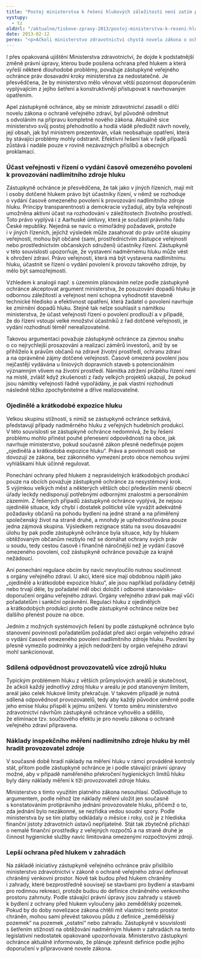 ```yaml
---
title: "Postoj ministerstva k řešení hlukových záležitostí není zatím přesvědčivý"
vystupy:
  - tz
oldUrl: "/aktualne/tiskove-zpravy-2013/postoj-ministerstva-k-reseni-hlukovych-zalezitosti-neni-zatim-presvedcivy"
date: 2013-02-12
perex: "<p>Ačkoli ministerstvo zdravotnictví chystá novelu zákona o ochraně veřejného zdraví týkající se ochrany před hlukem, má zástupkyně veřejného ochránce práv pochybnosti, zda novela přinese skutečně efektivní opatření k odstranění dlouhodobých problémů.</p>"
---
```


<!-- imported from the old website -->

<p>I přes opakovaná ujištění Ministerstva zdravotnictví, že dojde k podstatnější změně právní úpravy, kterou bude posílena ochrana před hlukem a která vyřeší některé dlouhodobé problémy, považuje zástupkyně veřejného ochránce práv dosavadní kroky ministerstva za nedostatečné. Je přesvědčena, že by ministerstvo mělo věnovat větší pozornost doporučením vyplývajícím z jejího šetření a konstruktivněji přistupovat k navrhovaným opatřením. </p><p>Apel zástupkyně ochránce, aby se ministr zdravotnictví zasadil o dílčí novelu zákona o ochraně veřejného zdraví, byl původně odmítnut s odvoláním na přípravu kompletně nového zákona. Aktuálně sice ministerstvo svůj postoj přehodnotilo a hodlá vládě předložit návrh novely, její obsah, jak byl ministrem prezentován, však neobsahuje opatření, která by stávající problémy mohly odstranit. Efektivní řešení tak v řadě případů zůstává i nadále pouze v rovině nezávazných příslibů a obecných proklamací.</p><h3>Účast veřejnosti v řízení o vydání časově omezeného povolení k provozování nadlimitního zdroje hluku</h3><p>Zástupkyně ochránce je přesvědčena, že tak jako v jiných řízeních, mají mít i osoby dotčené hlukem právo být účastníky řízení, v němž se rozhoduje o vydání časově omezeného povolení k provozování nadlimitního zdroje hluku. Principy transparentnosti a demokracie vyžadují, aby byla veřejnosti umožněna aktivní účast na rozhodování v záležitostech životního prostředí. Toto právo vyplývá i z Aarhuské úmluvy, která je součástí právního řádu České republiky. Nejedná se navíc o mimořádný požadavek, protože i v jiných řízeních, jejichž výsledek může zasahovat do práv určité skupiny veřejnosti, mohou být občané (sami, prostřednictvím zástupce veřejnosti nebo prostřednictvím občanských sdružení) účastníky řízení. Zástupkyně v této souvislosti upozorňuje, že vystavení nadměrnému hluku může vést k ohrožení zdraví. Právo veřejnosti, která má být vystavena nadlimitnímu hluku, účastnit se řízení o vydání povolení k provozu takového zdroje, by mělo být samozřejmostí.</p><p>Vzhledem k analogii např. s územním plánováním nelze podle zástupkyně ochránce akceptovat argument ministerstva, že posuzování dopadů hluku je odbornou záležitostí a veřejnost není schopna vyhodnotit stavebně technické hledisko a efektivnost opatření, která žadatel o povolení navrhuje ke zmírnění dopadů hluku. Stejně tak nelze souhlasit s námitkou ministerstva, že účast veřejnosti řízení o povolení prodlouží a v případě, že do řízení vstoupí velké množství účastníků z řad dotčené veřejnosti, je vydání rozhodnutí téměř nerealizovatelné.</p><p>Takovou argumentaci považuje zástupkyně ochránce za zjevnou snahu o co nejrychlejší prosazování a realizaci záměrů investorů, aniž by se přihlíželo k právům občanů na zdravé životní prostředí, ochranu zdraví a na oprávněné zájmy dotčené veřejnosti. Časově omezená povolení jsou nejčastěji vydávána u liniových dopravních staveb s potencionálním významným vlivem na životní prostředí. Námitka zdržení průběhu řízení není na místě, zvlášť když zkušenosti z řady velkých projektů ukazují, že pokud jsou námitky veřejnosti řádně vypořádány, je pak vlastní rozhodnutí následně těžko zpochybnitelné a dříve realizovatelné. </p><h3>Ojedinělé a krátkodobé expozice hluku</h3><p>Velkou skupinu stížností, s nimiž se zástupkyně ochránce setkává, představují případy nadměrného hluku z veřejných hudebních produkcí. V této souvislosti se zástupkyně ochránce nedomnívá, že by řešení problému mohlo přinést pouhé přenesení odpovědnosti na obce, jak navrhuje ministerstvo, pokud současně zákon přesně nedefinuje pojem „ojedinělá a krátkodobá expozice hluku“. Práva a povinnosti osob se dovozují ze zákona, bez zákonného vymezení proto obce nemohou svými vyhláškami hluk účinně regulovat. </p><p>Ponechání ochrany před hlukem z nepravidelných krátkodobých produkcí pouze na obcích považuje zástupkyně ochránce za nesystémový krok. S výjimkou velkých měst a některých větších obcí především menší obecní úřady leckdy nedisponují potřebnými odbornými znalostmi a personálním zázemím. Z řešených případů zástupkyně ochránce vyplývá, že nejsou ojedinělé situace, kdy chybí i dostatek politické vůle vyvážit adekvátně požadavky občanů na pohodu bydlení na jedné straně a na přiměřený společenský život na straně druhé, a mnohdy je upřednostňována pouze jedna zájmová skupina. Výsledkem rezignace státu na svou dosavadní úlohu by pak podle zástupkyně ochránce byla situace, kdy by hlukem obtěžovaným občanům nezbylo než se domáhat ochrany svých práv u soudu, tedy cestou časově i finančně náročnější než je vydání časově omezeného povolení, což zástupkyně ochránce považuje za krajně nežádoucí.</p><p>Ani ponechání regulace obcím by navíc nevyloučilo nutnou součinnost s orgány veřejného zdraví. U akcí, které sice mají obdobnou náplň jako „ojedinělé a krátkodobé expozice hluku“, ale jsou například pořádány četněji nebo trvají déle, by pořadatel měl obci doložit i odborné stanovisko–doporučení orgánu veřejného zdraví. Orgány veřejného zdraví pak mají vůči pořadatelům i sankční oprávnění. Regulaci hluku z ojedinělých a krátkodobých produkcí proto podle zástupkyně ochránce nelze bez dalšího přenést pouze na obce.</p><p>Jedním z možných systémových řešení by podle zástupkyně ochránce bylo stanovení povinnosti pořadatelům požádat před akcí orgán veřejného zdraví o vydání časově omezeného povolení nadlimitního zdroje hluku. Povolení by přesně vymezilo podmínky a jejich nedodržení by orgán veřejného zdraví mohl sankcionovat. </p><h3>Sdílená odpovědnost provozovatelů více zdrojů hluku         </h3><p>Typickým problémem hluku z větších průmyslových areálů je skutečnost, že ačkoli každý jednotlivý zdroj hluku v areálu je pod stanoveným limitem, areál jako celek hlukové limity překračuje. V takovém případě je nutná sdílená odpovědnost provozovatelů, tedy aby každý původce úměrně podle jeho emise hluku přispěl k jejímu snížení. V tomto směru ministerstvo zdravotnictví návrhům zástupkyně ochránce vyhovělo a sdělilo, že eliminace tzv. součtového efektu je pro novelu zákona o ochraně veřejného zdraví připravena.</p><h3>Náklady inspekčního měření nadlimitního zdroje hluku by měl hradit provozovatel zdroje</h3><p>V současné době hradí náklady na měření hluku v rámci prováděné kontroly stát, přitom podle zástupkyně ochránce je i podle stávající právní úpravy možné, aby v případě naměřeného překročení hygienických limitů hluku byly dány náklady měření k tíži provozovateli zdroje hluku.   </p><p>Ministerstvo s tímto využitím platného zákona nesouhlasí. Odůvodňuje to argumentem, podle něhož lze náklady měření uložit jen současně s konstatováním protiprávního jednání provozovatele hluku, přičemž o to, zda jednání bylo nezákonné, se nezřídka vedou soudní spory. Podle ministerstva by se tím platby odkládaly o měsíce i roky, což je z hlediska finanční jistoty zdravotních ústavů nepřijatelné. Stát tak zbytečně přichází o nemalé finanční prostředky z veřejných rozpočtů a na straně druhé je činnost hygienické služby navíc limitována omezenými rozpočtovými zdroji. </p><h3>Lepší ochrana před hlukem v zahradách</h3><p>Na základě iniciativy zástupkyně veřejného ochránce práv přislíbilo ministerstvo zdravotnictví v zákoně o ochraně veřejného zdraví definovat chráněný venkovní prostor. Nově tak budou před hlukem chráněny i zahrady, které bezprostředně souvisejí se stavbami pro bydlení a stavbami pro rodinnou rekreaci, protože budou do definice chráněného venkovního prostoru zahrnuty. Podle stávající právní úpravy jsou zahrady u staveb k bydlení z ochrany před hlukem vyloučeny jako zemědělský pozemek. Pokud by do doby novelizace zákona chtěli mít vlastníci tento prostor chráněn, mohou sami převést takovou půdu z definice „zemědělský pozemek“ na pozemek „ostatní“ nebo zahradu. Zástupkyně v souvislosti s šetřením stížností na obtěžování nadměrným hlukem v zahradách na tento legislativní nedostatek opakovaně upozorňovala. Ministerstvo zástupkyni ochránce aktuálně informovalo, že plánuje zpřesnit definice podle jejího doporučení v připravované novele zákona.</p>
